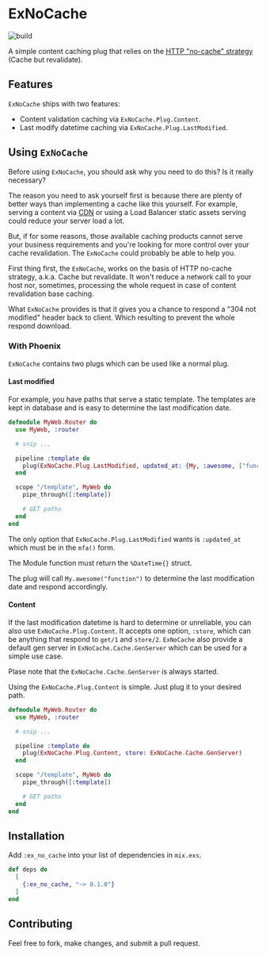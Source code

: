 # ExNoCache

![build](https://github.com/zentetsukenz/ex_no_cache/workflows/.github/workflows/build.yml/badge.svg)

A simple content caching plug that relies on the [HTTP "no-cache"
strategy](https://developer.mozilla.org/en-US/docs/Web/HTTP/Caching) (Cache but
revalidate).

## Features

`ExNoCache` ships with two features:

- Content validation caching via `ExNoCache.Plug.Content`.
- Last modify datetime caching via `ExNoCache.Plug.LastModified`.

## Using `ExNoCache`

Before using `ExNoCache`, you should ask why you need to do this? Is it really
necessary?

The reason you need to ask yourself first is because there are plenty of better
ways than implementing a cache like this yourself. For example, serving a
content via [CDN](https://en.wikipedia.org/wiki/Content_delivery_network) or
using a Load Balancer static assets serving could reduce your server load a lot.

But, if for some reasons, those available caching products cannot serve your
business requirements and you're looking for more control over your cache
revalidation. The `ExNoCache` could probably be able to help you.

First thing first, the `ExNoCache`, works on the basis of HTTP no-cache
strategy, a.k.a. Cache but revalidate. It won't reduce a network call to your
host nor, sometimes, processing the whole request in case of content
revalidation base caching.

What `ExNoCache` provides is that it gives you a chance to respond a "304 not
modified" header back to client. Which resulting to prevent the whole respond
download.

### With Phoenix

`ExNoCache` contains two plugs which can be used like a normal plug.

#### Last modified

For example, you have paths that serve a static template. The templates are kept
in database and is easy to determine the last modification date.

```elixir
defmodule MyWeb.Router do
  use MyWeb, :router

  # snip ...

  pipeline :template do
    plug(ExNoCache.Plug.LastModified, updated_at: {My, :awesome, ["function"]})
  end

  scope "/template", MyWeb do
    pipe_through([:template])

    # GET paths
  end
end
```

The only option that `ExNoCache.Plug.LastModified` wants is `:updated_at` which
must be in the `mfa()` form.

The Module function must return the `%DateTime{}` struct.

The plug will call `My.awesome("function")` to determine the last modification
date and respond accordingly.

#### Content

If the last modification datetime is hard to determine or unreliable, you can
also use `ExNoCache.Plug.Content`. It accepts one option, `:store`, which can be
anything that respond to `get/1` and `store/2`. `ExNoCache` also provide a
default gen server in `ExNoCache.Cache.GenServer` which can be used for a simple
use case.

Plase note that the `ExNoCache.Cache.GenServer` is always started.

Using the `ExNoCache.Plug.Content` is simple. Just plug it to your desired path.

```elixir
defmodule MyWeb.Router do
  use MyWeb, :router

  # snip ...

  pipeline :template do
    plug(ExNoCache.Plug.Content, store: ExNoCache.Cache.GenServer)
  end

  scope "/template", MyWeb do
    pipe_through([:template])

    # GET paths
  end
end
```

## Installation

Add `:ex_no_cache` into your list of dependencies in `mix.exs`.

```elixir
def deps do
  [
    {:ex_no_cache, "~> 0.1.0"}
  ]
end
```

## Contributing

Feel free to fork, make changes, and submit a pull request.